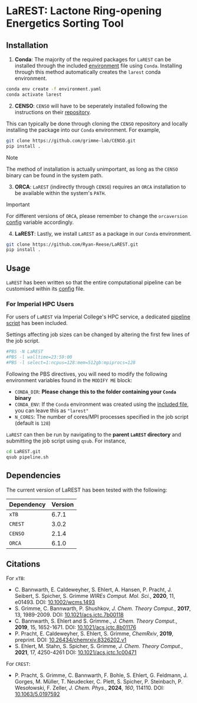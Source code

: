 # LaREST: Lactone Ring-opening Energetics Sorting Tool

## Installation

1. **Conda**: The majority of the required packages for `LaREST` can be installed through the included [environment](./environment.yaml) file using `Conda`. Installing through this method automatically creates the `larest` conda environment.

```bash
conda env create -f environment.yaml
conda activate larest
```

2. **CENSO**: `CENSO` will have to be seperately installed following the instructions on their [repository](https://github.com/grimme-lab/CENSO).

This can typically be done through cloning the `CENSO` repository and locally installing the package into our `Conda` environment.
For example,

```bash
git clone https://github.com/grimme-lab/CENSO.git
pip install .
```

> [!NOTE]
> The method of installation is actually unimportant, as long as the `CENSO` binary can be found in the system path.

3. **ORCA**: `LaREST` (indirectly through `CENSO`) requires an `ORCA` installation to be available within the system's `PATH`.

> [!IMPORTANT]
> For different versions of `ORCA`, please remember to change the `orcaversion` [config](./config/config.toml) variable accordingly.

4. **LaREST**: Lastly, we install `LaREST` as a package in our `Conda` environment.

```bash
git clone https://github.com/Ryan-Reese/LaREST.git
pip install .
```

## Usage

`LaREST` has been written so that the entire computational pipeline can be customised within its [config](./config/config.toml) file.

### For Imperial HPC Users

For users of `LaREST` via Imperial College's HPC service, a dedicated [pipeline script](./pipeline.sh) has been included.

Settings affecting job sizes can be changed by altering the first few lines of the job script.

```bash
#PBS -N LaREST
#PBS -l walltime=23:59:00
#PBS -l select=1:ncpus=128:mem=512gb:mpiprocs=128
```

Following the PBS directives, you will need to modify the following environment variables found in the `MODIFY ME` block:
- `CONDA_DIR`: **Please change this to the folder containing your `Conda` binary**
- `CONDA_ENV`: If the `Conda` environment was created using the [included file](./environment.yaml), you can leave this as `"larest"`
- `N_CORES`: The number of cores/MPI processes specified in the job script (default is `128`)

`LaREST` can then be run by navigating to the **parent `LaREST` directory** and submitting the job script using `qsub`. 
For instance,

```bash
cd LaREST.git
qsub pipeline.sh
```

## Dependencies

The current version of LaREST has been tested with the following:

Dependency | Version
--- | ---
`xTB` | 6.7.1 
`CREST` | 3.0.2 
`CENSO` | 2.1.4
`ORCA` | 6.1.0

## Citations

For `xTB`:
- C. Bannwarth, E. Caldeweyher, S. Ehlert, A. Hansen, P. Pracht, J. Seibert, S. Spicher, S. Grimme
  *WIREs Comput. Mol. Sci.*, **2020**, 11, e01493.
  DOI: [10.1002/wcms.1493](https://doi.org/10.1002/wcms.1493)
- S. Grimme, C. Bannwarth, P. Shushkov,
  *J. Chem. Theory Comput.*, **2017**, 13, 1989-2009.
  DOI: [10.1021/acs.jctc.7b00118](https://dx.doi.org/10.1021/acs.jctc.7b00118)
- C. Bannwarth, S. Ehlert and S. Grimme.,
  *J. Chem. Theory Comput.*, **2019**, 15, 1652-1671.
  DOI: [10.1021/acs.jctc.8b01176](https://dx.doi.org/10.1021/acs.jctc.8b01176)
- P. Pracht, E. Caldeweyher, S. Ehlert, S. Grimme,
  *ChemRxiv*, **2019**, preprint.
  DOI: [10.26434/chemrxiv.8326202.v1](https://dx.doi.org/10.26434/chemrxiv.8326202.v1)
- S. Ehlert, M. Stahn, S. Spicher, S. Grimme,
  *J. Chem. Theory Comput.*, **2021**, 17, 4250-4261
  DOI: [10.1021/acs.jctc.1c00471](https://doi.org/10.1021/acs.jctc.1c00471)

For `CREST`:
 - P. Pracht, S. Grimme, C. Bannwarth, F. Bohle, S. Ehlert, G. Feldmann, J. Gorges, M. Müller, T. Neudecker, C. Plett, S. Spicher, P. Steinbach, P. Wesołowski, F. Zeller,
   *J. Chem. Phys.*, **2024**, *160*, 114110.
   DOI: [10.1063/5.0197592](https://doi.org/10.1063/5.0197592)
